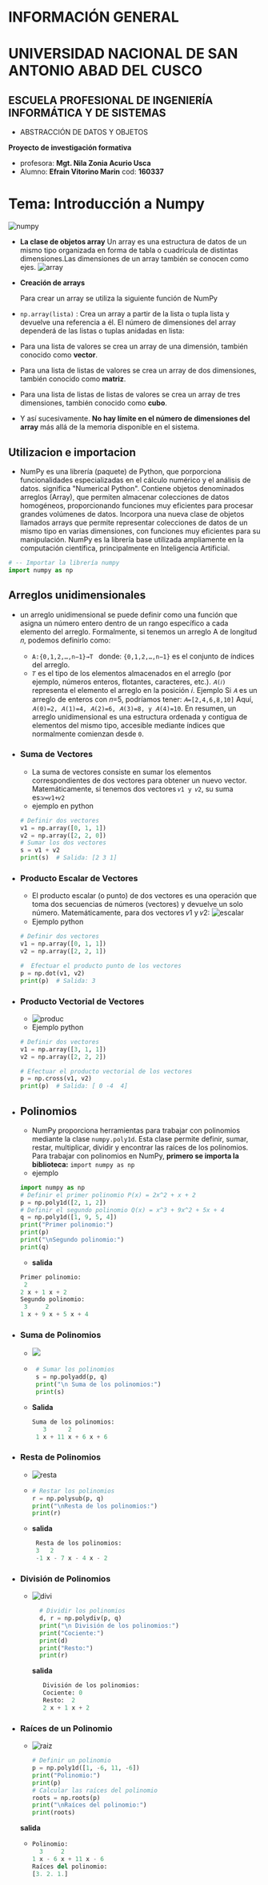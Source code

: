 # INFORMACIÓN GENERAL
# UNIVERSIDAD NACIONAL DE SAN ANTONIO ABAD DEL CUSCO

## ESCUELA PROFESIONAL DE INGENIERÍA INFORMÁTICA Y DE SISTEMAS

* ABSTRACCIÓN DE DATOS Y OBJETOS

**Proyecto de investigación formativa**

 - profesora: **Mgt. Nila Zonia Acurio Usca**
 - Alumno: **Efrain Vitorino Marin** cod: **160337**
 # Tema: Introducción a Numpy
   ![numpy](numpy.png)
- **La clase de objetos array**
Un array es una estructura de datos de un mismo tipo organizada en forma de tabla o cuadrícula de distintas dimensiones.Las dimensiones de un array también se conocen como ejes. ![array](array.png)
- **Creación de arrays**

    Para crear un array se utiliza la siguiente función de NumPy

 - `np.array(lista)` : Crea un array a partir de la lista o tupla lista y devuelve una referencia a él. El número de dimensiones del array dependerá de las listas o tuplas anidadas en lista:

- Para una lista de valores se crea un array de una dimensión, también conocido como **vector**.

- Para una lista de listas de valores se crea un array de dos dimensiones, también conocido como **matriz**.

- Para una lista de listas de listas de valores se crea un array de tres dimensiones, también conocido como **cubo**.

- Y así sucesivamente. **No hay límite en el número de dimensiones del array** más allá de la memoria disponible en el sistema.
## Utilizacion e importacion 
- NumPy es una librería (paquete) de Python, que porporciona funcionalidades  especializadas en el cálculo numérico y el análisis de datos. significa "Numerical Python".
Contiene objetos denominados arreglos (Array), que permiten almacenar colecciones de datos homogéneos, proporcionando funciones muy eficientes para procesar grandes volúmenes de datos.
Incorpora una nueva clase de objetos llamados arrays que permite representar colecciones de datos de un mismo tipo en varias dimensiones, con funciones muy eficientes para su manipulación.
NumPy es la librería base utilizada ampliamente en la computación científica, principalmente en Inteligencia Artificial.
```python
# -- Importar la librería numpy
import numpy as np
```
## Arreglos unidimensionales
- un arreglo unidimensional se puede definir como una función que asigna un número entero dentro de un rango específico a cada elemento del arreglo. Formalmente, si tenemos un arreglo A de longitud 𝑛, podemos definirlo como:
  - `A:{0,1,2,…,n−1}→T ` donde: `{0,1,2,…,n−1}` es el conjunto de índices del arreglo.
  - ``𝑇`` es el tipo de los elementos almacenados en el arreglo (por ejemplo, números enteros, flotantes, caracteres, etc.). ``𝐴(𝑖)`` representa el elemento el arreglo en la posición 𝑖.
  Ejemplo Si 
``𝐴`` es un arreglo de enteros con 𝑛=5, podríamos tener:
``𝐴=[2,4,6,8,10]``
Aquí, `𝐴(0)=2, 𝐴(1)=4, 𝐴(2)=6, 𝐴(3)=8, y 𝐴(4)=10`.
En resumen, un arreglo unidimensional es una estructura ordenada y contigua de elementos del mismo tipo, accesible mediante índices que normalmente comienzan desde ``0``.

- ### Suma de Vectores
  - La suma de vectores consiste en sumar los elementos correspondientes de dos vectores para obtener un nuevo vector. Matemáticamente, si tenemos dos vectores ``𝑣1 y 𝑣2``, su suma es:``𝑣=𝑣1+𝑣2``
   - ejemplo en python 
   ```python 
   # Definir dos vectores
   v1 = np.array([0, 1, 1])
   v2 = np.array([2, 2, 0])
   # Sumar los dos vectores
   s = v1 + v2
  print(s)  # Salida: [2 3 1] 
   ```
- ###  Producto Escalar de Vectores
  - El producto escalar (o punto) de dos vectores es una operación que toma dos secuencias de números (vectores) y devuelve un solo número. Matemáticamente, para dos vectores 𝑣1 y 𝑣2:
  ![escalar](productosc.png)
  * Ejemplo python 
  ```python
  # Definir dos vectores
  v1 = np.array([0, 1, 1])
  v2 = np.array([2, 2, 1])

  #  Efectuar el producto punto de los vectores
  p = np.dot(v1, v2)
  print(p)  # Salida: 3
  ```
- ### Producto Vectorial de Vectores
  - ![produc](pvct.png)
  - Ejemplo python 
  ```python
  # Definir dos vectores
  v1 = np.array([3, 1, 1])
  v2 = np.array([2, 2, 2])

  # Efectuar el producto vectorial de los vectores
  p = np.cross(v1, v2)
  print(p)  # Salida: [ 0 -4  4]
  ```
- ## Polinomios
  - NumPy proporciona herramientas para trabajar con polinomios mediante la clase `numpy.poly1d`. Esta clase permite definir, sumar, restar, multiplicar, dividir y encontrar las raíces de los polinomios.
Para trabajar con polinomios en NumPy, **primero se importa la biblioteca:**  ``import numpy as np``
  - ejemplo 
  ```python
  import numpy as np
  # Definir el primer polinomio P(x) = 2x^2 + x + 2
  p = np.poly1d([2, 1, 2])
  # Definir el segundo polinomio Q(x) = x^3 + 9x^2 + 5x + 4
  q = np.poly1d([1, 9, 5, 4])
  print("Primer polinomio:")
  print(p)
  print("\nSegundo polinomio:")
  print(q)
  ```
  - **salida**
  ```python
  Primer polinomio:
   2
  2 x + 1 x + 2
  Segundo polinomio:
   3     2
  1 x + 9 x + 5 x + 4
  ```
- ### Suma de Polinomios
  - ![](sumap.png)
   - ```python
      # Sumar los polinomios
      s = np.polyadd(p, q)
      print("\n Suma de los polinomios:")
      print(s)
     ```
    - **Salida**
      ```python
      Suma de los polinomios:
         3      2
       1 x + 11 x + 6 x + 6
      ````
- ### Resta de Polinomios
  * ![resta](restap.png)
  * ```python
    # Restar los polinomios
    r = np.polysub(p, q)
    print("\nResta de los polinomios:")
    print(r)
    ```
  * **salida**
    ```python
     Resta de los polinomios:
     3   2
     -1 x - 7 x - 4 x - 2
     ```
- ### División de Polinomios
  * ![divi](divip.png)
    ```python
      # Dividir los polinomios
      d, r = np.polydiv(p, q)
      print("\n División de los polinomios:")
      print("Cociente:")
      print(d)
      print("Resto:")
      print(r)
      ```
     **salida**
     ```python 
        División de los polinomios:
        Cociente: 0
        Resto:  2
        2 x + 1 x + 2
      ```
- ### Raíces de un Polinomio
    - ![raiz](raizp.png)
      ```python 
      # Definir un polinomio
      p = np.poly1d([1, -6, 11, -6])
      print("Polinomio:")
      print(p)
      # Calcular las raíces del polinomio
      roots = np.roots(p)
      print("\nRaíces del polinomio:")
      print(roots)
      ```
    **salida**
    - ```python
      Polinomio:
        3     2
      1 x - 6 x + 11 x - 6
      Raíces del polinomio:
      [3. 2. 1.]
      ```
      
      
​
